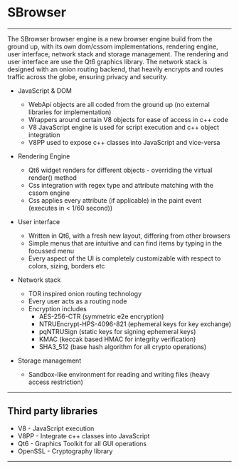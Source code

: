 
# SBrowser

---

The SBrowser browser engine is a new browser engine build from the ground up, with its own dom/cssom
implementations, rendering engine, user interface, network stack and storage management. The rendering
and user interface are use the Qt6 graphics library. The network stack is designed with an onion routing
backend, that heavily encrypts and routes traffic across the globe, ensuring privacy and security.

- JavaScript & DOM
  - WebApi objects are all coded from the ground up (no external libraries for implementation)
  - Wrappers around certain V8 objects for ease of access in c++ code
  - V8 JavaScript engine is used for script execution and c++ object integration
  - V8PP used to expose c++ classes into JavaScript and vice-versa


- Rendering Engine
  - Qt6 widget renders for different objects - overriding the virtual render() method
  - Css integration with regex type and attribute matching with the cssom engine
  - Css applies every attribute (if applicable) in the paint event (executes in < 1/60 second))


- User interface
  - Written in Qt6, with a fresh new layout, differing from other browsers
  - Simple menus that are intuitive and can find items by typing in the focussed menu
  - Every aspect of the UI is completely customizable with respect to colors, sizing, borders etc


- Network stack
  - TOR inspired onion routing technology
  - Every user acts as a routing node
  - Encryption includes
    - AES-256-CTR (symmetric e2e encryption)
    - NTRUEncrypt-HPS-4096-821 (ephemeral keys for key exchange)
    - pqNTRUSign (static keys for signing ephemeral keys)
    - KMAC (keccak based HMAC for integrity verification)
    - SHA3_512 (base hash algorithm for all crypto operations)


- Storage management
  - Sandbox-like environment for reading and writing files (heavy access restriction)


---

## Third party libraries

- V8 - JavaScript execution
- V8PP - Integrate c++ classes into JavaScript
- Qt6 - Graphics Toolkit for all GUI operations
- OpenSSL - Cryptography library

---
